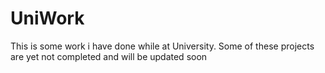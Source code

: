 # UniWork
This is some work i have done while at University. Some of these projects are yet not completed and will be updated soon
